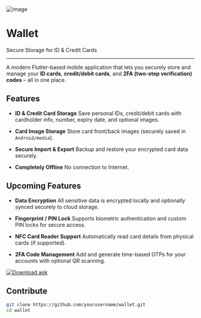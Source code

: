 ![image](https://github.com/user-attachments/assets/21a1ac7c-90c6-4754-9922-caca801411b7)


#  Wallet 
Secure Storage for ID & Credit Cards

---

A modern Flutter-based mobile application that lets you securely store and manage your **ID cards**, **credit/debit cards**, and **2FA (two-step verification) codes** – all in one place.


## Features

* **ID & Credit Card Storage**
  Save personal IDs, credit/debit cards with cardholder info, number, expiry date, and optional images.

* **Card Image Storage**
  Store card front/back images (securely saved in `Android/media`).

* **Secure Import & Export**
  Backup and restore your encrypted card data securely.
* **Completely Offline**
  No connection to Internet.


## Upcoming Features

* **Data Encryption**
  All sensitive data is encrypted locally and optionally synced securely to cloud storage.

* **Fingerprint / PIN Lock**
  Supports biometric authentication and custom PIN locks for secure access.

* **NFC Card Reader Support**
  Automatically read card details from physical cards (if supported).

* **2FA Code Management**
  Add and generate time-based OTPs for your accounts with optional QR scanning.


[![Download apk](https://custom-icon-badges.demolab.com/badge/-Download-blue?style=for-the-badge&logo=download&logoColor=white "Download apk")](https://github.com/monees007/Wallet/releases/download/v1.0.0/wallet-v1.0.0.apk)

## Contribute

```bash
git clone https://github.com/yourusername/wallet.git
cd wallet
```
